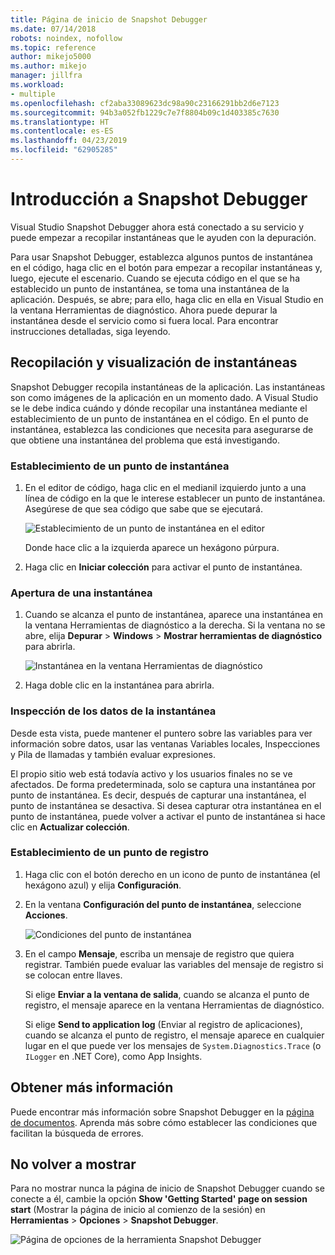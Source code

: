 ```yaml
---
title: Página de inicio de Snapshot Debugger
ms.date: 07/14/2018
robots: noindex, nofollow
ms.topic: reference
author: mikejo5000
ms.author: mikejo
manager: jillfra
ms.workload:
- multiple
ms.openlocfilehash: cf2aba33089623dc98a90c23166291bb2d6e7123
ms.sourcegitcommit: 94b3a052fb1229c7e7f8804b09c1d403385c7630
ms.translationtype: HT
ms.contentlocale: es-ES
ms.lasthandoff: 04/23/2019
ms.locfileid: "62905285"
---
```

# <a name="getting-started-with-the-snapshot-debugger"></a>Introducción a Snapshot Debugger

Visual Studio Snapshot Debugger ahora está conectado a su servicio y puede empezar a recopilar instantáneas que le ayuden con la depuración.

Para usar Snapshot Debugger, establezca algunos puntos de instantánea en el código, haga clic en el botón para empezar a recopilar instantáneas y, luego, ejecute el escenario. Cuando se ejecuta código en el que se ha establecido un punto de instantánea, se toma una instantánea de la aplicación. Después, se abre; para ello, haga clic en ella en Visual Studio en la ventana Herramientas de diagnóstico. Ahora puede depurar la instantánea desde el servicio como si fuera local. Para encontrar instrucciones detalladas, siga leyendo.

## <a name="collect-and-view-snapshots"></a>Recopilación y visualización de instantáneas

Snapshot Debugger recopila instantáneas de la aplicación. Las instantáneas son como imágenes de la aplicación en un momento dado. A Visual Studio se le debe indica cuándo y dónde recopilar una instantánea mediante el establecimiento de un punto de instantánea en el código. En el punto de instantánea, establezca las condiciones que necesita para asegurarse de que obtiene una instantánea del problema que está investigando.

### <a name="set-a-snappoint"></a>Establecimiento de un punto de instantánea

1. En el editor de código, haga clic en el medianil izquierdo junto a una línea de código en la que le interese establecer un punto de instantánea. Asegúrese de que sea código que sabe que se ejecutará.

    ![Establecimiento de un punto de instantánea en el editor](../media/snapshot-startpage-set-snappoint.png)

    Donde hace clic a la izquierda aparece un hexágono púrpura.

2. Haga clic en **Iniciar colección** para activar el punto de instantánea.

### <a name="open-a-snapshot"></a>Apertura de una instantánea

1. Cuando se alcanza el punto de instantánea, aparece una instantánea en la ventana Herramientas de diagnóstico a la derecha. Si la ventana no se abre, elija **Depurar** > **Windows** > **Mostrar herramientas de diagnóstico** para abrirla.

    ![Instantánea en la ventana Herramientas de diagnóstico](../media/snapshot-startpage-diagsession-window.png)

2. Haga doble clic en la instantánea para abrirla.

### <a name="inspect-snapshot-data"></a>Inspección de los datos de la instantánea

Desde esta vista, puede mantener el puntero sobre las variables para ver información sobre datos, usar las ventanas Variables locales, Inspecciones y Pila de llamadas y también evaluar expresiones.

El propio sitio web está todavía activo y los usuarios finales no se ve afectados. De forma predeterminada, solo se captura una instantánea por punto de instantánea. Es decir, después de capturar una instantánea, el punto de instantánea se desactiva. Si desea capturar otra instantánea en el punto de instantánea, puede volver a activar el punto de instantánea si hace clic en **Actualizar colección**.

### <a name="set-a-logpoint"></a>Establecimiento de un punto de registro

1. Haga clic con el botón derecho en un icono de punto de instantánea (el hexágono azul) y elija **Configuración**.

2. En la ventana **Configuración del punto de instantánea**, seleccione **Acciones**.

    ![Condiciones del punto de instantánea](../media/snapshot-startpage-logpoint.png)

3. En el campo **Mensaje**, escriba un mensaje de registro que quiera registrar. También puede evaluar las variables del mensaje de registro si se colocan entre llaves.

    Si elige **Enviar a la ventana de salida**, cuando se alcanza el punto de registro, el mensaje aparece en la ventana Herramientas de diagnóstico.

    Si elige **Send to application log** (Enviar al registro de aplicaciones), cuando se alcanza el punto de registro, el mensaje aparece en cualquier lugar en el que puede ver los mensajes de `System.Diagnostics.Trace` (o `ILogger` en .NET Core), como App Insights.

## <a name="learn-more"></a>Obtener más información

Puede encontrar más información sobre Snapshot Debugger en la [página de documentos](../debug-live-azure-applications.md). Aprenda más sobre cómo establecer las condiciones que facilitan la búsqueda de errores.

## <a name="dont-show-me-this-again"></a>No volver a mostrar

Para no mostrar nunca la página de inicio de Snapshot Debugger cuando se conecte a él, cambie la opción **Show 'Getting Started' page on session start** (Mostrar la página de inicio al comienzo de la sesión) en **Herramientas** > **Opciones** > **Snapshot Debugger**.

![Página de opciones de la herramienta Snapshot Debugger](../media/snapshot-startpage-tools-options.png)
